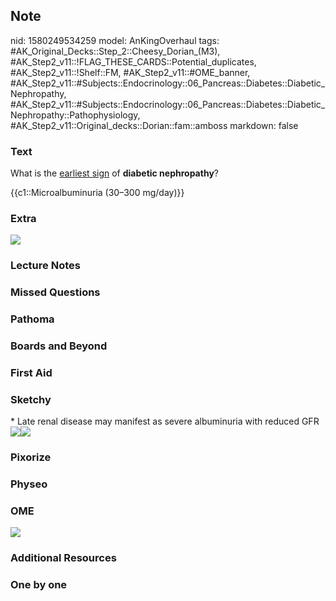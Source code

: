 ## Note
nid: 1580249534259
model: AnKingOverhaul
tags: #AK_Original_Decks::Step_2::Cheesy_Dorian_(M3), #AK_Step2_v11::!FLAG_THESE_CARDS::Potential_duplicates, #AK_Step2_v11::!Shelf::FM, #AK_Step2_v11::#OME_banner, #AK_Step2_v11::#Subjects::Endocrinology::06_Pancreas::Diabetes::Diabetic_Nephropathy, #AK_Step2_v11::#Subjects::Endocrinology::06_Pancreas::Diabetes::Diabetic_Nephropathy::Pathophysiology, #AK_Step2_v11::Original_decks::Dorian::fam::amboss
markdown: false

### Text
What is the <u>earliest sign</u> of <b>diabetic nephropathy</b>?
<div>
  {{c1::Microalbuminuria (30–300 mg/day)}}
</div>

### Extra
<img src="paste-665b3bad82c08e474031e048ee37db8d58e9d34c.jpg">

### Lecture Notes


### Missed Questions


### Pathoma


### Boards and Beyond


### First Aid


### Sketchy
<div>
  * Late renal disease may manifest as severe albuminuria with
  reduced GFR
</div><img src=
"diabetic%20nephropathy%20microalbuminuria_1566160514431.jpg"><img src="Zoverall%20picture%20(104)_1566160514431.JPG">

### Pixorize


### Physeo


### OME
<div class="ome-widget">
  <a href="https://onlinemeded.org?ref=anki"><img src=
  "_OME_AnkiFlashcards_General_7.png"></a>
</div>

### Additional Resources


### One by one

